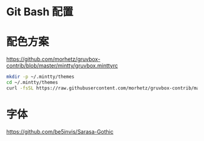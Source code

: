 # Git Bash 配置

# 配色方案 

https://github.com/morhetz/gruvbox-contrib/blob/master/mintty/gruvbox.minttyrc

```bash
mkdir -p ~/.mintty/themes
cd ~/.mintty/themes
curl -fsSL https://raw.githubusercontent.com/morhetz/gruvbox-contrib/master/mintty/gruvbox.minttyrc > gruvbox
```


# 字体

https://github.com/be5invis/Sarasa-Gothic
